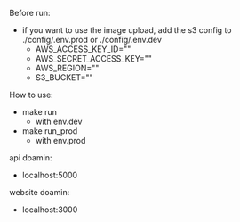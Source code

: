 Before run:
- if you want to use the image upload, add the s3 config to ./config/.env.prod or ./config/.env.dev
    - AWS_ACCESS_KEY_ID=""
    - AWS_SECRET_ACCESS_KEY=""
    - AWS_REGION=""
    - S3_BUCKET=""

How to use:
- make run
    - with env.dev
- make run_prod
    - with env.prod

api doamin:
- localhost:5000

website doamin:
- localhost:3000